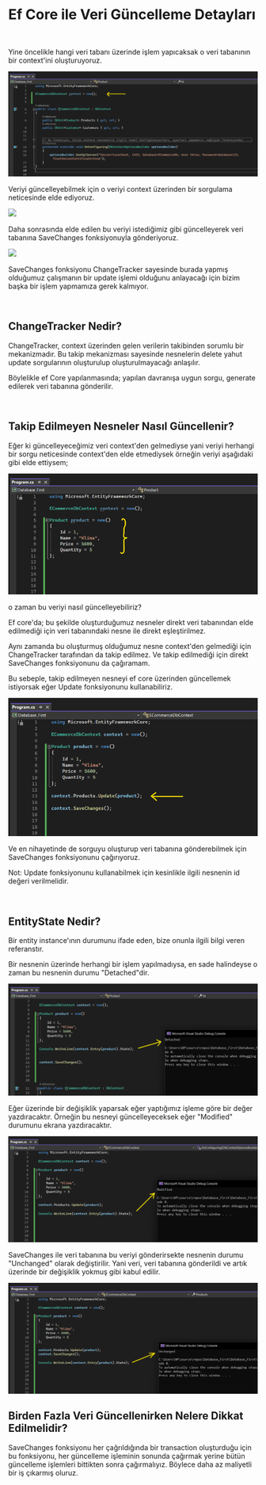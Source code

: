 # Ef Core ile Veri Güncelleme Detayları

<br>
<p>
Yine öncelikle hangi veri tabanı üzerinde işlem yapıcaksak o veri tabanının bir context'ini oluşturuyoruz.
</p>
<img src="../img/dbcontext-instance.png">

<br>
<p>
Veriyi güncelleyebilmek için o veriyi context üzerinden bir sorgulama neticesinde elde ediyoruz.
</p>
<img src="../img/güncellenecek-veri.png">

<br>
<p>
Daha sonrasında elde edilen bu veriyi istediğimiz gibi güncelleyerek veri tabanına SaveChanges fonksiyonuyla gönderiyoruz. 
</p>
<img src="../img/güncellenen-veriyi-kaydetme.png">

<br>
<p>
SaveChanges fonksiyonu ChangeTracker sayesinde burada yapmış olduğumuz çalışmanın bir update işlemi olduğunu anlayacağı için bizim başka bir işlem yapmamıza gerek kalmıyor.
</p>
<br>

## ChangeTracker Nedir?
<p>
ChangeTracker, context üzerinden gelen verilerin takibinden sorumlu bir mekanizmadır. Bu takip mekanizması sayesinde nesnelerin delete yahut update sorgularının oluşturulup oluşturulmayacağı anlaşılır.
</p>
<p>
Böylelikle ef Core yapılanmasında; yapılan davranışa uygun sorgu, generate edilerek veri tabanına gönderilir. 
</p>
<br>

## Takip Edilmeyen Nesneler Nasıl Güncellenir?
<p>
Eğer ki güncelleyeceğimiz veri context'den gelmediyse yani veriyi herhangi bir sorgu neticesinde context'den elde etmediysek örneğin veriyi aşağıdaki gibi elde ettiysem;
</p>
<img src="../img/update-ile-veriyi-elde-etme.png">

<br>
<p>
o zaman bu veriyi nasıl güncelleyebiliriz? 
</p>
<p>
Ef core'da; bu şekilde oluşturduğumuz nesneler direkt veri tabanından elde edilmediği için veri tabanındaki nesne ile direkt eşleştirilmez.
</p>
<p>
Aynı zamanda bu oluşturmuş olduğumuz nesne context'den gelmediği için ChangeTracker tarafından da takip edilmez. Ve takip edilmediği için direkt SaveChanges fonksiyonunu da çağıramam.
</p>
<p>
Bu sebeple, takip edilmeyen nesneyi ef core üzerinden güncellemek istiyorsak eğer Update fonksiyonunu kullanabiliriz.
</p>
<img src="../img/update-fonksiyonu.png">

<br>
<p>
Ve en nihayetinde de sorguyu oluşturup veri tabanına gönderebilmek için SaveChanges fonksiyonunu çağırıyoruz.
</p>
<p>
Not: Update fonksiyonunu kullanabilmek için kesinlikle ilgili nesnenin id değeri verilmelidir.
</p>
<br>

## EntityState Nedir?
<p>
Bir entity instance'ının durumunu ifade eden, bize onunla ilgili bilgi veren referanstır.
</p>
<p>
Bir nesnenin üzerinde herhangi bir işlem yapılmadıysa, en sade halindeyse o zaman bu nesnenin durumu "Detached"dir.  
</p>
<img src="../img/detached.png">

<br>
<p>
Eğer üzerinde bir değişiklik yaparsak eğer yaptığımız işleme göre bir değer yazdıracaktır. Örneğin bu nesneyi güncelleyeceksek eğer "Modified" durumunu ekrana yazdıracaktır. 
</p>
<img src="../img/modified.png">

<br>
<p>
SaveChanges ile veri tabanına bu veriyi gönderirsekte nesnenin durumu "Unchanged" olarak değiştirilir. Yani veri, veri tabanına gönderildi ve artık üzerinde bir değişiklik yokmuş gibi kabul edilir. 
</p>
<img src="../img/unchanged.png">

<br>

## Birden Fazla Veri Güncellenirken Nelere Dikkat Edilmelidir?
<p>
SaveChanges fonksiyonu her çağrıldığında bir transaction oluşturduğu için bu fonksiyonu, her güncelleme işleminin sonunda çağırmak yerine bütün güncelleme işlemleri bittikten sonra çağırmalıyız. Böylece daha az maliyetli bir iş çıkarmış oluruz.
</p>




